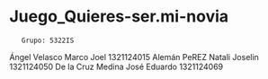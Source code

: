 # Juego_Quieres-ser.mi-novia
       Grupo: 5322IS
Ángel Velasco Marco Joel             1321124015
Alemán PeREZ Natali Joselin          1321124050
De la Cruz Medina José Eduardo       1321124069
